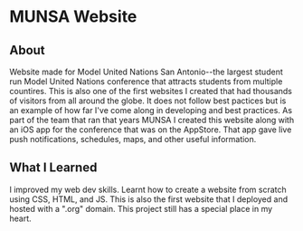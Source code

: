 # MUNSA Website

## About 

Website made for Model United Nations San Antonio--the largest student run Model United Nations conference that attracts students from multiple countires. This is also one of the first websites I created that had thousands of visitors from all around the globe. It does not follow best pactices but is an example of how far I've come along in developing and best practices. As part of the team that ran that years MUNSA I created this website along with an iOS app for the conference that was on the AppStore. That app gave live push notifications, schedules, maps, and other useful information.


## What I Learned
I improved my web dev skills. Learnt how to create a website from scratch using CSS, HTML, and JS. This is also the first website that I deployed and hosted with a ".org" domain. This project still has a special place in my heart. 
